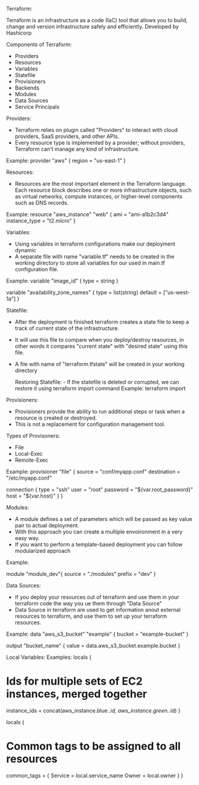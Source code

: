 Terraform:

Terraform is an infrastructure as a code (IaC) tool that allows you to build, change and version infrastructure safely and efficiently.
Developed by Hashicorp

Components of Terraform:
* Providers
* Resources
* Variables
* Statefile
* Provisioners
* Backends
* Modules
* Data Sources
* Service Principals

Providers: 
- Terraform relies on plugin called "Providers" to interact with cloud providers, SaaS providers, and other APIs.
- Every resource type is implemented by a provider; without providers, Terraform can't manage any kind of infrastructure.

Example:
provider "aws" {
  region = "us-east-1"
}

Resources:
- Resources are the most important element in the Terraform language. Each resource block describes one or more infrastructure objects, such as virtual networks, compute instances, or higher-level components such as DNS records.

Example:
resource "aws_instance" "web" {
  ami           = "ami-a1b2c3d4"
  instance_type = "t2.micro"
}

Variables:
- Using variables in terraform configurations make our deployment dynamic
- A separate file with name "variable.tf" needs to be created in the working directory to store all variables for our used in main.tf configuration file.

Example:
variable "image_id" {
  type = string
}

variable "availability_zone_names" {
  type    = list(string)
  default = ["us-west-1a"]
}

Statefile:
- After the deployment is finished terraform creates a state file to keep a track of current state of the infrastructure.
- It will use this file to compare when you deploy/destroy resources, in other words it compares "current state" with "desired state" using this file.
- A file with name of "terraform.tfstate" will be created in your working directory

    Restoring Statefile:
        - If the statefile is deleted or corrupted, we can restore it using terraform import command
        Example: terraform import <terraform resource name> <resource id>

Provisioners:
- Provisioners provide the ability to run additional steps or task when a resource is created or destroyed.
- This is not a replacement for configuration management tool.

Types of Provisoners:
* File
* Local-Exec
* Remote-Exec

Example:
provisioner "file" {
  source      = "conf/myapp.conf"
  destination = "/etc/myapp.conf"

  connection {
    type     = "ssh"
    user     = "root"
    password = "${var.root_password}"
    host     = "${var.host}"
  }
}

Modules:
- A module defines a set of parameters which will be passed as key value pair to actual deployment.
- With this approach you can create a multiple envoironment in a very easy way.
- If you want to perform a template-based deployment you can follow modularized approach

Example:

module "module_dev"{
    source = "./modules"
    prefix = "dev"
}    

Data Sources:
- If you deploy your resources out of terraform and use them in your terraform code the way you ue them through "Data Source"
- Data Source in terraform are used to get information anout external resources to terraform, and use them to set up your terraform resources.

Example:
data "aws_s3_bucket" "example" {
  bucket = "example-bucket"
}

output "bucket_name" {
  value = data.aws_s3_bucket.example.bucket
}

Local Variables:
Examples: 
locals {
  # Ids for multiple sets of EC2 instances, merged together
  instance_ids = concat(aws_instance.blue.*.id, aws_instance.green.*.id)
}

locals {
  # Common tags to be assigned to all resources
  common_tags = {
    Service = local.service_name
    Owner   = local.owner
  }
}




